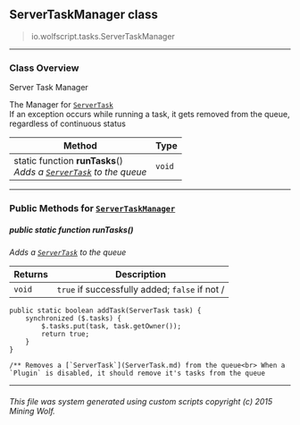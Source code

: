 ## ServerTaskManager __class__

>io.wolfscript.tasks.ServerTaskManager

---

### Class Overview

Server Task Manager <p/> The Manager for [`ServerTask`](ServerTask.md)<br> If an exception occurs while running a task, it gets removed from the queue, regardless of continuous status

Method | Type   
--- | :--- 
static function __runTasks__() <br> _Adds a [`ServerTask`](ServerTask.md) to the queue_ | `void`



---


### Public Methods for [`ServerTaskManager`](ServerTaskManager.md)

##### <a id='runtasks'></a>public static function __runTasks__()

_Adds a [`ServerTask`](ServerTask.md) to the queue_

Returns | Description
--- | --- 
`void` | `true` if successfully added; `false` if not /
    public static boolean addTask(ServerTask task) {
        synchronized ($.tasks) {
            $.tasks.put(task, task.getOwner());
            return true;
        }
    }

    /** Removes a [`ServerTask`](ServerTask.md) from the queue<br> When a `Plugin` is disabled, it should remove it's tasks from the queue


---


###### This file was system generated using custom scripts copyright (c) 2015 Mining Wolf.
	

